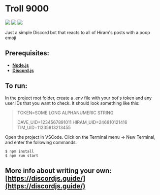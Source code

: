 # Troll 9000
![](https://img.shields.io/github/repo-size/timburr1/troll9000)
![](https://img.shields.io/github/contributors/timburr1/troll9000)
![](https://img.shields.io/github/last-commit/timburr1/troll9000)

Just a simple Discord bot that reacts to all of Hiram's posts with a poop emoji

## Prerequisites:
* [**Node.js**](https://nodejs.org/)
* [**Discord.js**](https://discord.js.org/#/)

## To run:
In the project root folder, create a .env file with your bot's token and any user IDs that you want to check. It should look something like this:
> 
> TOKEN=SOME LONG ALPHANUMERIC STRING
> 
> DAVE_UID=1234567891011
> HIRAM_UID=246810121416
> TIM_UID=11235813213455

Open the project in VSCode. Click on the Terminal menu -> New Terminal, and enter the following commands:
```
$ npm install  
$ npm run start
```

## More info about writing your own: [https://discordjs.guide/](https://discordjs.guide/)
